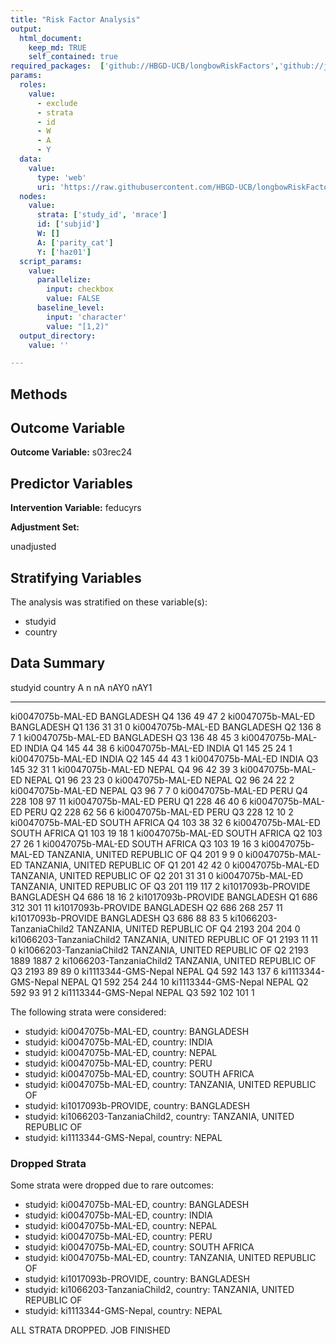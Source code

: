 ```yaml
---
title: "Risk Factor Analysis"
output: 
  html_document:
    keep_md: TRUE
    self_contained: true
required_packages:  ['github://HBGD-UCB/longbowRiskFactors','github://jeremyrcoyle/skimr@vector_types', 'github://tlverse/delayed']
params:
  roles:
    value:
      - exclude
      - strata
      - id
      - W
      - A
      - Y
  data: 
    value: 
      type: 'web'
      uri: 'https://raw.githubusercontent.com/HBGD-UCB/longbowRiskFactors/master/inst/sample_data/birthwt_data.rdata'
  nodes:
    value:
      strata: ['study_id', 'mrace']
      id: ['subjid']
      W: []
      A: ['parity_cat']
      Y: ['haz01']
  script_params:
    value:
      parallelize:
        input: checkbox
        value: FALSE
      baseline_level:
        input: 'character'
        value: "[1,2)"
  output_directory:
    value: ''

---
```








## Methods
## Outcome Variable

**Outcome Variable:** s03rec24

## Predictor Variables

**Intervention Variable:** feducyrs

**Adjustment Set:**

unadjusted

## Stratifying Variables

The analysis was stratified on these variable(s):

* studyid
* country

## Data Summary

studyid                    country                        A        n     nA   nAY0   nAY1
-------------------------  -----------------------------  ---  -----  -----  -----  -----
ki0047075b-MAL-ED          BANGLADESH                     Q4     136     49     47      2
ki0047075b-MAL-ED          BANGLADESH                     Q1     136     31     31      0
ki0047075b-MAL-ED          BANGLADESH                     Q2     136      8      7      1
ki0047075b-MAL-ED          BANGLADESH                     Q3     136     48     45      3
ki0047075b-MAL-ED          INDIA                          Q4     145     44     38      6
ki0047075b-MAL-ED          INDIA                          Q1     145     25     24      1
ki0047075b-MAL-ED          INDIA                          Q2     145     44     43      1
ki0047075b-MAL-ED          INDIA                          Q3     145     32     31      1
ki0047075b-MAL-ED          NEPAL                          Q4      96     42     39      3
ki0047075b-MAL-ED          NEPAL                          Q1      96     23     23      0
ki0047075b-MAL-ED          NEPAL                          Q2      96     24     22      2
ki0047075b-MAL-ED          NEPAL                          Q3      96      7      7      0
ki0047075b-MAL-ED          PERU                           Q4     228    108     97     11
ki0047075b-MAL-ED          PERU                           Q1     228     46     40      6
ki0047075b-MAL-ED          PERU                           Q2     228     62     56      6
ki0047075b-MAL-ED          PERU                           Q3     228     12     10      2
ki0047075b-MAL-ED          SOUTH AFRICA                   Q4     103     38     32      6
ki0047075b-MAL-ED          SOUTH AFRICA                   Q1     103     19     18      1
ki0047075b-MAL-ED          SOUTH AFRICA                   Q2     103     27     26      1
ki0047075b-MAL-ED          SOUTH AFRICA                   Q3     103     19     16      3
ki0047075b-MAL-ED          TANZANIA, UNITED REPUBLIC OF   Q4     201      9      9      0
ki0047075b-MAL-ED          TANZANIA, UNITED REPUBLIC OF   Q1     201     42     42      0
ki0047075b-MAL-ED          TANZANIA, UNITED REPUBLIC OF   Q2     201     31     31      0
ki0047075b-MAL-ED          TANZANIA, UNITED REPUBLIC OF   Q3     201    119    117      2
ki1017093b-PROVIDE         BANGLADESH                     Q4     686     18     16      2
ki1017093b-PROVIDE         BANGLADESH                     Q1     686    312    301     11
ki1017093b-PROVIDE         BANGLADESH                     Q2     686    268    257     11
ki1017093b-PROVIDE         BANGLADESH                     Q3     686     88     83      5
ki1066203-TanzaniaChild2   TANZANIA, UNITED REPUBLIC OF   Q4    2193    204    204      0
ki1066203-TanzaniaChild2   TANZANIA, UNITED REPUBLIC OF   Q1    2193     11     11      0
ki1066203-TanzaniaChild2   TANZANIA, UNITED REPUBLIC OF   Q2    2193   1889   1887      2
ki1066203-TanzaniaChild2   TANZANIA, UNITED REPUBLIC OF   Q3    2193     89     89      0
ki1113344-GMS-Nepal        NEPAL                          Q4     592    143    137      6
ki1113344-GMS-Nepal        NEPAL                          Q1     592    254    244     10
ki1113344-GMS-Nepal        NEPAL                          Q2     592     93     91      2
ki1113344-GMS-Nepal        NEPAL                          Q3     592    102    101      1


The following strata were considered:

* studyid: ki0047075b-MAL-ED, country: BANGLADESH
* studyid: ki0047075b-MAL-ED, country: INDIA
* studyid: ki0047075b-MAL-ED, country: NEPAL
* studyid: ki0047075b-MAL-ED, country: PERU
* studyid: ki0047075b-MAL-ED, country: SOUTH AFRICA
* studyid: ki0047075b-MAL-ED, country: TANZANIA, UNITED REPUBLIC OF
* studyid: ki1017093b-PROVIDE, country: BANGLADESH
* studyid: ki1066203-TanzaniaChild2, country: TANZANIA, UNITED REPUBLIC OF
* studyid: ki1113344-GMS-Nepal, country: NEPAL

### Dropped Strata

Some strata were dropped due to rare outcomes:

* studyid: ki0047075b-MAL-ED, country: BANGLADESH
* studyid: ki0047075b-MAL-ED, country: INDIA
* studyid: ki0047075b-MAL-ED, country: NEPAL
* studyid: ki0047075b-MAL-ED, country: PERU
* studyid: ki0047075b-MAL-ED, country: SOUTH AFRICA
* studyid: ki0047075b-MAL-ED, country: TANZANIA, UNITED REPUBLIC OF
* studyid: ki1017093b-PROVIDE, country: BANGLADESH
* studyid: ki1066203-TanzaniaChild2, country: TANZANIA, UNITED REPUBLIC OF
* studyid: ki1113344-GMS-Nepal, country: NEPAL


ALL STRATA DROPPED. JOB FINISHED














